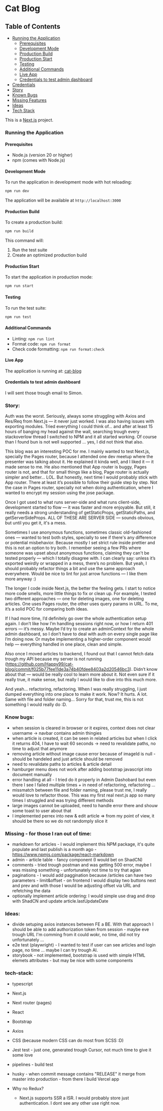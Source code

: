 # Cat Blog

## Table of Contents

- [Running the Application](#running-the-application)
  - [Prerequisites](#prerequisites)
  - [Development Mode](#development-mode)
  - [Production Build](#production-build)
  - [Production Start](#production-start)
  - [Testing](#testing)
  - [Additional Commands](#additional-commands)
  - [Live App](#live-app)
  - [Credentials to test admin dashboard](#credentials-to-test-admin-dashboard)
- [Credentials](#credentials)
- [Story](#story)
- [Known Bugs](#known-bugs)
- [Missing Features](#missing-features)
- [Ideas](#ideas)
- [Tech Stack](#tech-stack)

This is a [Next.js](https://nextjs.org) project.

### Running the Application

#### Prerequisites

- Node.js (version 20 or higher)
- npm (comes with Node.js)

#### Development Mode

To run the application in development mode with hot reloading:

```bash
npm run dev
```

The application will be available at `http://localhost:3000`

#### Production Build

To create a production build:

```bash
npm run build
```

This command will:

1. Run the test suite
2. Create an optimized production build

#### Production Start

To start the application in production mode:

```bash
npm run start
```

#### Testing

To run the test suite:

```bash
npm run test
```

#### Additional Commands

- Linting: `npm run lint`
- Format code: `npm run format`
- Check code formatting: `npm run format:check`

#### Live App

The application is running at: [cat-blog](https://cat-blog-red.vercel.app/articles)

#### Credentials to test admin dashboard

I will sent those trough email to Simon.

### Story:

Auth was the worst. Seriously, always some struggling with Axios and Res/Req from Next.js — it never just worked. I was also having issues with exporting modules. Tried everything I could think of... and after at least 15 hours of banging my head against the wall, searching trough every stackoverlow thread I switched to NPM and it all started working. Of course than I found bun is not well supported ... yes, I did not think that also.

This blog was an interesting POC for me. I mainly wanted to test Next.js, specially the Pages router, because I attended one dev meetup where the presenter was talking about it. He explained it kinda well, and I liked it — it made sense to me. He also mentioned that App router is buggy, Pages router is not, and that for small things like a blog, Page router is actually simpler and better... LOL. But honestly, next time I would probably stick with App router. There at least it’s possible to follow their guide step by step. Not the case in Pages router, specially not when doing authentication, where I wanted to encrypt my session using the jose package.

Once I got used to what runs server-side and what runs client-side, development started to flow — it was faster and more enjoyable. But still, it really needs a strong understanding of getStaticProps, getStaticPaths, and getServerSideProps. ALL OF THESE ARE SERVER SIDE — sounds obvious, but until you get it, it's a mess.

Sometimes I use anonymous functions, sometimes classic old-fashioned ones — wanted to test both styles, specially to see if there's any difference or potential misbehavior. Because mostly I set strict rule inside prettier and this is not an option to try both. I remember seeing a few PRs where someone was upset about anonymous functions, claiming they can't be tested properly — which I totally disagree with. I can clearly say: unless it’s exported weirdly or wrapped in a mess, there’s no problem. But yeah, I should probably refactor things a bit and use the same approach everywhere. Would be nice to lint for just arrow functions — I like them more anyway :)

The longer I code inside Next.js, the better the feeling gets. I start to notice more code smells, more little things to fix or clean up. For example, I tested two different approaches — one for deleting images, one for deleting articles. One uses Pages router, the other uses query params in URL. To me, it’s a solid POC for comparing both ideas.

If I had more time, I’d definitely go over the whole authentication setup again. I don’t like how I’m handling sessions right now, or how I return 401 errors — it’s messy. Maybe I’d try to create an adminContext for the whole admin dashboard, so I don’t have to deal with auth on every single page like I’m doing now. Or maybe implementing a higher-order component would help — everything handled in one place, clean and simple.

Also once I moved articles to backend, I found out that I cannot fetch data trough my API because my server is not running (https://github.com/Happy99/cat-blog/commit/f025b77fee11de3a74b40fdee8403a2d20546bc3). Didn’t know about that — would be really cool to learn more about it. Not even sure if it really true, it make sense, but really I would like to dive into this much more.

And yeah… refactoring, refactoring. When I was really struggling, I just dumped everything into one place to make it work. Now? It hurts. A lot. Same with file and folder naming...
Sorry for that, trust me, this is not something I would really do :D.

### Know bugs:

- when session is cleared in browser or it expires, context does not clear username -> navbar contains admin thingies
- when article is created, it can be seen in related articles but when I click it returns 404, I have to wait 60 seconds -> need to revalidate paths, no time to adjust that anymore
- removing article without image cause error because of imageId is null - should be handeled and just article should be removed
- need to revalidate paths to articles & article detail
- hamburger menu does not work after adding bootstrap javascript into document manually
- error handling at all - I tried do it properly in Admin Dashobard but even there I see I failed multiple times + in need of refactoring, refactoring ...
- missmatch between file and folder naming, please trust me, I really would love to refactor those. This was my first real next.js app so many times I struggled and was trying different methods
- large images cannot be uploaded, need to handle error there and shouw some toast to user about that
- I implemented perrex into new & edit article => from my point of view, it should be there so we do not randomply slice it

### Missing - for those I ran out of time:

- markdown for articles - I would implement this NPM package, it's quite populate and last publish is a month ago - https://www.npmjs.com/package/react-markdown
- admin - article table - fancy component (I would bet on ShadCN)
- comments - tried trough postman and was getting 500 error, maybe I was missing something - unfortunately not time to try that agian
- paginations - I would add paggination because /articles can have two parameters - limit&offset - on frontend I would display two buttons next and prev and with those I would be adjusting offset via URL and refetching the data
- optionally implement article ordering: I would simple use drag and drop with ShadCN and update article.lastUpdateDate

### Ideas:

- divide setuping axios instances between FE a BE. With that approach I should be able to add authorization token from session - maybe eve trough URL I'm comming from it could wokr, no time, did not try unfortunately ...
- e2e test (playwright) - I wanted to test if user can see articles and login page, no time ... maybe I can try trough AI.
- storybook - not implemented, bootstrap is used with simple HTML elemets attributes - but may be nice with some components

### tech-stack:

- typescript
- Next.js
- Next router (pages)
- React
- Bootstrap
- Axios
- CSS (because modern CSS can do most from SCSS :D)

- Jest test - just one, generated trough Cursor, not much time to give it some love
- pipelines - build test
- husky - when commit message contains "RELEASE" it merge from master into production - from there I build Vercel app

- Why no Redux?
  - Next.js supports SSR a ISR. I would probably store just authentication.
    I dont see any other use right now.
